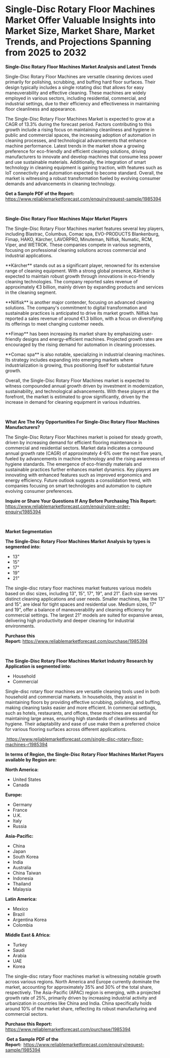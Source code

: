 <p><h1>Single-Disc Rotary Floor Machines Market Offer Valuable Insights into Market Size, Market Share, Market Trends, and Projections Spanning from 2025 to 2032</h1></p><p><strong>Single-Disc Rotary Floor Machines Market Analysis and Latest Trends</strong></p>
<p><p>Single-Disc Rotary Floor Machines are versatile cleaning devices used primarily for polishing, scrubbing, and buffing hard floor surfaces. Their design typically includes a single rotating disc that allows for easy maneuverability and effective cleaning. These machines are widely employed in various sectors, including residential, commercial, and industrial settings, due to their efficiency and effectiveness in maintaining floor cleanliness and appearance. </p><p>The Single-Disc Rotary Floor Machines Market is expected to grow at a CAGR of 13.3% during the forecast period. Factors contributing to this growth include a rising focus on maintaining cleanliness and hygiene in public and commercial spaces, the increasing adoption of automation in cleaning processes, and technological advancements that enhance machine performance. Latest trends in the market show a growing preference for eco-friendly and efficient cleaning solutions, driving manufacturers to innovate and develop machines that consume less power and use sustainable materials. Additionally, the integration of smart technology in cleaning equipment is gaining traction, with features such as IoT connectivity and automation expected to become standard. Overall, the market is witnessing a robust transformation fueled by evolving consumer demands and advancements in cleaning technology.</p></p>
<p><strong>Get a Sample PDF of the Report:&nbsp;</strong> <a href="https://www.reliablemarketforecast.com/enquiry/request-sample/1985394?utm_campaign=2754&utm_medium=2&utm_source=Github&utm_content=ia&utm_term=12042025&utm_id=single-disc-rotary-floor-machines">https://www.reliablemarketforecast.com/enquiry/request-sample/1985394</a></p>
<p>&nbsp;</p>
<p><strong>Single-Disc Rotary Floor Machines Major Market Players</strong></p>
<p><p>The Single-Disc Rotary Floor Machines market features several key players, including Blastrac, Columbus, Comac spa, EVO-PRODUCTS Blankenburg, Fimap, HAKO, Kärcher, LAVORPRO, Minuteman, Nilfisk, Numatic, RCM, Viper, and WETROK. These companies compete in various segments, focusing on professional cleaning solutions across commercial and industrial applications.</p><p>**Kärcher** stands out as a significant player, renowned for its extensive range of cleaning equipment. With a strong global presence, Kärcher is expected to maintain robust growth through innovations in eco-friendly cleaning technologies. The company reported sales revenue of approximately €3 billion, mainly driven by expanding products and services in the cleaning segment.</p><p>**Nilfisk** is another major contender, focusing on advanced cleaning solutions. The company's commitment to digital transformation and sustainable practices is anticipated to drive its market growth. Nilfisk has reported a sales revenue of around €1.3 billion, with a focus on diversifying its offerings to meet changing customer needs.</p><p>**Fimap** has been increasing its market share by emphasizing user-friendly designs and energy-efficient machines. Projected growth rates are encouraged by the rising demand for automation in cleaning processes.</p><p>**Comac spa** is also notable, specializing in industrial cleaning machines. Its strategy includes expanding into emerging markets where industrialization is growing, thus positioning itself for substantial future growth.</p><p>Overall, the Single-Disc Rotary Floor Machines market is expected to witness compounded annual growth driven by investment in modernization, sustainability, and technological advancements. With these players at the forefront, the market is estimated to grow significantly, driven by the increase in demand for cleaning equipment in various industries.</p></p>
<p>&nbsp;</p>
<p><strong>What Are The Key Opportunities For Single-Disc Rotary Floor Machines Manufacturers?</strong></p>
<p><p>The Single-Disc Rotary Floor Machines market is poised for steady growth, driven by increasing demand for efficient flooring maintenance in commercial and residential sectors. Market data indicates a compound annual growth rate (CAGR) of approximately 4-6% over the next five years, fueled by advancements in machine technology and the rising awareness of hygiene standards. The emergence of eco-friendly materials and sustainable practices further enhances market dynamics. Key players are innovating with enhanced features such as improved ergonomics and energy efficiency. Future outlook suggests a consolidation trend, with companies focusing on smart technologies and automation to capture evolving consumer preferences.</p></p>
<p><strong>Inquire or Share Your Questions If Any Before Purchasing This Report:</strong> <a href="https://www.reliablemarketforecast.com/enquiry/pre-order-enquiry/1985394?utm_campaign=2754&utm_medium=2&utm_source=Github&utm_content=ia&utm_term=12042025&utm_id=single-disc-rotary-floor-machines">https://www.reliablemarketforecast.com/enquiry/pre-order-enquiry/1985394</a></p>
<p>&nbsp;</p>
<p><strong>Market Segmentation</strong></p>
<p><strong>The Single-Disc Rotary Floor Machines Market Analysis by types is segmented into:</strong></p>
<p><ul><li>13"</li><li>15"</li><li>17"</li><li>19"</li><li>21"</li></ul></p>
<p><p>The single-disc rotary floor machines market features various models based on disc sizes, including 13", 15", 17", 19", and 21". Each size serves distinct cleaning applications and user needs. Smaller machines, like the 13" and 15", are ideal for tight spaces and residential use. Medium sizes, 17" and 19", offer a balance of maneuverability and cleaning efficiency for commercial settings. The largest 21" models are suited for expansive areas, delivering high productivity and deeper cleaning for industrial environments.</p></p>
<p><strong>Purchase this Report:&nbsp;</strong><a href="https://www.reliablemarketforecast.com/purchase/1985394?utm_campaign=2754&utm_medium=2&utm_source=Github&utm_content=ia&utm_term=12042025&utm_id=single-disc-rotary-floor-machines">https://www.reliablemarketforecast.com/purchase/1985394</a></p>
<p>&nbsp;</p>
<p><strong>The Single-Disc Rotary Floor Machines Market Industry Research by Application is segmented into:</strong></p>
<p><ul><li>Household</li><li>Commercial</li></ul></p>
<p><p>Single-disc rotary floor machines are versatile cleaning tools used in both household and commercial markets. In households, they assist in maintaining floors by providing effective scrubbing, polishing, and buffing, making cleaning tasks easier and more efficient. In commercial settings, such as hotels, restaurants, and offices, these machines are essential for maintaining large areas, ensuring high standards of cleanliness and hygiene. Their adaptability and ease of use make them a preferred choice for various flooring surfaces across different applications.</p></p>
<p><a href="https://www.reliablemarketforecast.com/single-disc-rotary-floor-machines-r1985394?utm_campaign=2754&utm_medium=2&utm_source=Github&utm_content=ia&utm_term=12042025&utm_id=single-disc-rotary-floor-machines">&nbsp;https://www.reliablemarketforecast.com/single-disc-rotary-floor-machines-r1985394</a></p>
<p><strong>In terms of Region, the Single-Disc Rotary Floor Machines Market Players available by Region are:</strong></p>
<p>
    <p> <strong> North America: </strong>
        <ul>
            <li>United States</li>
            <li>Canada</li>
        </ul>
        </p> 
    <p> <strong> Europe: </strong>
        <ul>
            <li>Germany</li>
            <li>France</li>
            <li>U.K.</li>
            <li>Italy</li>
            <li>Russia</li>
        </ul>
        </p> 
    <p> <strong> Asia-Pacific: </strong>
        <ul>
            <li>China</li>
            <li>Japan</li>
            <li>South Korea</li>
            <li>India</li>
            <li>Australia</li>
            <li>China Taiwan</li>
            <li>Indonesia</li>
            <li>Thailand</li>
            <li>Malaysia</li>
        </ul>
        </p> 
    <p> <strong> Latin America: </strong>
        <ul>
            <li>Mexico</li>
            <li>Brazil</li>
            <li>Argentina Korea</li>
            <li>Colombia</li>
        </ul>
        </p> 
    <p> <strong> Middle East & Africa: </strong>
        <ul>
            <li>Turkey</li>
            <li>Saudi</li>
            <li>Arabia</li>
            <li>UAE</li>
            <li>Korea</li>
        </ul>
    </p>
    </p>
<p><p>The single-disc rotary floor machines market is witnessing notable growth across various regions. North America and Europe currently dominate the market, accounting for approximately 35% and 30% of the total share, respectively. The Asia-Pacific (APAC) region is emerging, with a projected growth rate of 25%, primarily driven by increasing industrial activity and urbanization in countries like China and India. China specifically holds around 10% of the market share, reflecting its robust manufacturing and commercial sectors.</p></p>
<p><strong>Purchase this Report: </strong><a href="https://www.reliablemarketforecast.com/purchase/1985394?utm_campaign=2754&utm_medium=2&utm_source=Github&utm_content=ia&utm_term=12042025&utm_id=single-disc-rotary-floor-machines">https://www.reliablemarketforecast.com/purchase/1985394</a></p>
<p>&nbsp;<strong>Get a Sample PDF of the Report:&nbsp;&nbsp;</strong><a href="https://www.reliablemarketforecast.com/enquiry/request-sample/1985394?utm_campaign=2754&utm_medium=2&utm_source=Github&utm_content=ia&utm_term=12042025&utm_id=single-disc-rotary-floor-machines">https://www.reliablemarketforecast.com/enquiry/request-sample/1985394</a></p>
<p><strong></strong></p>
<p><p></p><p></p><p></p></p>